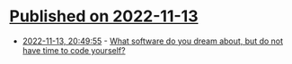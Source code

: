 # [Published on 2022-11-13](index.md)

* [2022-11-13, 20:49:55](https://lobste.rs/s/gjza8a/what_software_do_you_dream_about_do_not) - [What software do you dream about, but do not have time to code yourself?](https://lobste.rs/s/gjza8a/what_software_do_you_dream_about_do_not)
